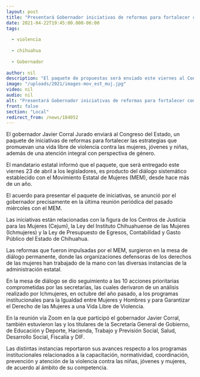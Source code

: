 ```yaml
---
layout: post
title: "Presentará Gobernador iniciativas de reformas para fortalecer combate a violencia contra las mujeres"
date: 2021-04-22T19:45:00.000-06:00
tags:
  
  - violencia
  
  - chihuahua
  
  - Gobernador
  
author: nil
description: "El paquete de propuestas será enviado este viernes al Congreso del Estado, en torno a la figura de los Cejum, Ichmujeres y la Ley de Presupuesto de Egresos, Contabilidad y Gasto Público del Estado"
image: "/uploads/2021/images-mov_est_muj.jpg"
video: nil
audio: nil
alt: "Presentará Gobernador iniciativas de reformas para fortalecer combate a violencia contra las mujeres"
front: false
section: "Local"
redirect_from: /news/184052
---
```


El gobernador Javier Corral Jurado enviará al Congreso del Estado, un paquete de iniciativas de reformas para fortalecer las estrategias que promuevan una vida libre de violencia contra las mujeres, jóvenes y niñas, además de una atención integral con perspectiva de género.

El mandatario estatal informó que el paquete, que será entregado este viernes 23 de abril a los legisladores, es producto del diálogo sistemático establecido con el Movimiento Estatal de Mujeres (MEM), desde hace más de un año.

El acuerdo para presentar el paquete de iniciativas, se anunció por el gobernador precisamente en la última reunión periódica del pasado miércoles con el MEM.

Las iniciativas están relacionadas con la figura de los Centros de Justicia para las Mujeres (Cejum), la Ley del Instituto Chihuahuense de las Mujeres (Ichmujeres) y la Ley de Presupuesto de Egresos, Contabilidad y Gasto Público del Estado de Chihuahua.

Las reformas que fueron impulsadas por el MEM, surgieron en la mesa de diálogo permanente, donde las organizaciones defensoras de los derechos de las mujeres han trabajado de la mano con las diversas instancias de la administración estatal.

En la mesa de diálogo se dio seguimiento a las 10 acciones prioritarias comprometidas por las secretarias, las cuales derivaron de un análisis realizado por Ichmujeres, en octubre del año pasado, a los programas institucionales para la Igualdad entre Mujeres y Hombres y para Garantizar el Derecho de las Mujeres a una Vida Libre de Violencia.

En la reunión vía Zoom en la que participó el gobernador Javier Corral, también estuvieron las y los titulares de la Secretaría General de Gobierno, de Educación y Deporte, Hacienda, Trabajo y Previsión Social, Salud, Desarrollo Social, Fiscalía y DIF.

Las distintas instancias reportaron sus avances respecto a los programas institucionales relacionados a la capacitación, normatividad, coordinación, prevención y atención de la violencia contra las niñas, jóvenes y mujeres, de acuerdo al ámbito de su competencia.